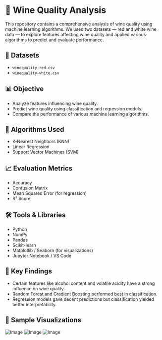 # 🍷 Wine Quality Analysis

This repository contains a comprehensive analysis of wine quality using machine learning algorithms. We used two datasets — red and white wine data — to explore features affecting wine quality and applied various algorithms to predict and evaluate performance.

## 📂 Datasets

- `winequality-red.csv`
- `winequality-white.csv`

## 📊 Objective

- Analyze features influencing wine quality.
- Predict wine quality using classification and regression models.
- Compare the performance of various machine learning algorithms.

## 🧠 Algorithms Used

- K-Nearest Neighbors (KNN)
- Linear Regression
- Support Vector Machines (SVM)

## 📈 Evaluation Metrics

- Accuracy
- Confusion Matrix
- Mean Squared Error (for regression)
- R² Score

## 🛠️ Tools & Libraries

- Python
- NumPy
- Pandas
- Scikit-learn
- Matplotlib / Seaborn (for visualizations)
- Jupyter Notebook / VS Code

## 📌 Key Findings

- Certain features like alcohol content and volatile acidity have a strong influence on wine quality.
- Random Forest and Gradient Boosting performed best in classification.
- Regression models gave decent predictions but classification yielded better interpretability.

## 📸 Sample Visualizations

![Image](https://github.com/user-attachments/assets/7aa4abc8-26db-48d4-90b0-c32cf2d1740e)
![Image](https://github.com/user-attachments/assets/dd22b2e8-b33f-4dcf-98f6-0c40f04f1d32)
![Image](https://github.com/user-attachments/assets/9b38ff7b-6b74-4999-834b-9c9e7d4914bd)

